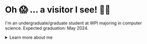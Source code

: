 # Oh 😱 ... a visitor I see! 💃🕺
I'm an undergraduate/graduate student at WPI majoring in computer science. Expected graduation: May 2024.

<details>
<summary>
  Learn more about me
</summary>

## About me
Immaculately chill vibes. Avid K-pop listener. Enjoyer of manga and comics.
- [Connect with me professionally 💼](https://www.linkedin.com/in/quingocnguyen/)
- [Connect with me musically 🎵](https://open.spotify.com/user/theasian_qui?si=ddb62fe421e94d68)
- [Connect with me through media 📖](https://anilist.co/user/iuq/)

### Professional Interest
- Engineering products that users love using
- Being a part of an organization that aims to make a change
- Customer-driven development and design

### Preferred Technologies
- React
- TypeScript
- Prisma
- PostgreSQL
- Express.js
- HTML, CSS
- Next.js (learning)
- React Native
- Kotlin
- SwiftUI (learning)

## What have I been working on?

### Ongoing Projects
- [Social Media Platform](https://github.com/quinguyen-dev/social-media) (TypeScript, React, Turborepo, Express, PostgreSQL)
- 📆 Consignment Store (React, Tailwind, AWS, Vitest, PostgreSQL)

### Recent Projects
- [WeSplit](https://github.com/quinguyen-dev/wesplit) (Swift, SwiftUI)
- [Madness Puzzle](https://github.com/quinguyen-dev/2x2-madness-puzzle) (TypeScript, React, Tailwind, Vitest)
- [ITS Companion Application](https://github.com/quinguyen-dev/wpi-its-companion) (Kotlin)
- 🔒 Polar Park Hub (TypeScript, React Native, Shopify Restyle)
